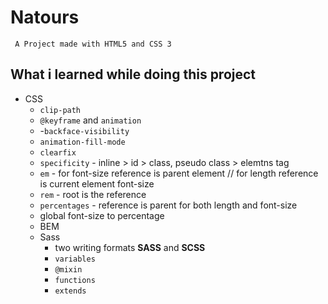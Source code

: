 # Natours

` A Project made with HTML5 and CSS 3`

## What i learned while doing this project

- CSS
    - `clip-path` 
    - `@keyframe` and `animation`
    - -`backface-visibility`
    - `animation-fill-mode`
    -  `clearfix`
    - `specificity` - inline > id > class, pseudo class > elemtns tag
    - `em` - for font-size reference is parent element // for length reference is current element font-size
    - `rem` - root is the reference
    - `percentages` - reference is parent for both length and font-size
    - global font-size to percentage
    - BEM
    - Sass 
        - two writing formats **SASS** and **SCSS**
        - `variables`
        - `@mixin`
        - `functions`
        - `extends` 
